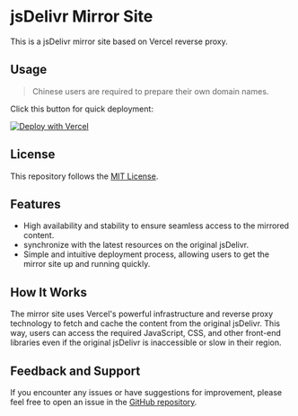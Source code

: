 # jsDelivr Mirror Site
This is a jsDelivr mirror site based on Vercel reverse proxy.


## Usage
>Chinese users are required to prepare their own domain names.

Click this button for quick deployment:

[![Deploy with Vercel](https://vercel.com/button)](https://vercel.com/new/clone?repository-url=https://github.com/wangyang0210/jsDelivr-mirror-site&project-name=jsDelivr-mirror-site&repository-name=jsDelivr-mirror-site)




## License
This repository follows the [MIT License](./LICENSE).


## Features
- High availability and stability to ensure seamless access to the mirrored content.
- synchronize with the latest resources on the original jsDelivr.
- Simple and intuitive deployment process, allowing users to get the mirror site up and running quickly.


## How It Works
The mirror site uses Vercel's powerful infrastructure and reverse proxy technology to fetch and cache the content from the original jsDelivr. This way, users can access the required JavaScript, CSS, and other front-end libraries even if the original jsDelivr is inaccessible or slow in their region.


## Feedback and Support
If you encounter any issues or have suggestions for improvement, please feel free to open an issue in the [GitHub repository](https://github.com/wangyang0210/jsDelivr-mirror-site).
